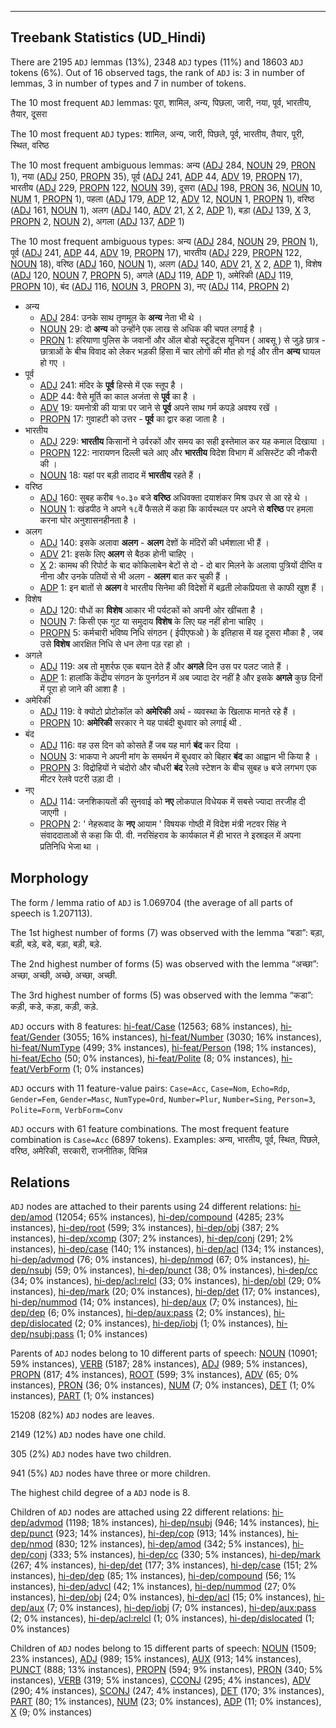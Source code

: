 

--------------------------------------------------------------------------------

## Treebank Statistics (UD_Hindi)

There are 2195 `ADJ` lemmas (13%), 2348 `ADJ` types (11%) and 18603 `ADJ` tokens (6%).
Out of 16 observed tags, the rank of `ADJ` is: 3 in number of lemmas, 3 in number of types and 7 in number of tokens.

The 10 most frequent `ADJ` lemmas: पूरा, शामिल, अन्य, पिछला, जारी, नया, पूर्व, भारतीय, तैयार, दूसरा

The 10 most frequent `ADJ` types:  शामिल, अन्य, जारी, पिछले, पूर्व, भारतीय, तैयार, पूरी, स्थित, वरिष्ठ

The 10 most frequent ambiguous lemmas: अन्य ([ADJ]() 284, [NOUN]() 29, [PRON]() 1), नया ([ADJ]() 250, [PROPN]() 35), पूर्व ([ADJ]() 241, [ADP]() 44, [ADV]() 19, [PROPN]() 17), भारतीय ([ADJ]() 229, [PROPN]() 122, [NOUN]() 39), दूसरा ([ADJ]() 198, [PRON]() 36, [NOUN]() 10, [NUM]() 1, [PROPN]() 1), पहला ([ADJ]() 179, [ADP]() 12, [ADV]() 12, [NOUN]() 1, [PROPN]() 1), वरिष्ठ ([ADJ]() 161, [NOUN]() 1), अलग ([ADJ]() 140, [ADV]() 21, [X]() 2, [ADP]() 1), बड़ा ([ADJ]() 139, [X]() 3, [PROPN]() 2, [NOUN]() 2), अगला ([ADJ]() 137, [ADP]() 1)

The 10 most frequent ambiguous types:  अन्य ([ADJ]() 284, [NOUN]() 29, [PRON]() 1), पूर्व ([ADJ]() 241, [ADP]() 44, [ADV]() 19, [PROPN]() 17), भारतीय ([ADJ]() 229, [PROPN]() 122, [NOUN]() 18), वरिष्ठ ([ADJ]() 160, [NOUN]() 1), अलग ([ADJ]() 140, [ADV]() 21, [X]() 2, [ADP]() 1), विशेष ([ADJ]() 120, [NOUN]() 7, [PROPN]() 5), अगले ([ADJ]() 119, [ADP]() 1), अमेरिकी ([ADJ]() 119, [PROPN]() 10), बंद ([ADJ]() 116, [NOUN]() 3, [PROPN]() 3), नए ([ADJ]() 114, [PROPN]() 2)


* अन्य
  * [ADJ]() 284: उनके साथ तृणमूल के <b>अन्य</b> नेता भी थे ।
  * [NOUN]() 29: दो <b>अन्य</b> को उन्होंने एक लाख से अधिक की चपत लगाई है ।
  * [PRON]() 1: हरियाणा पुलिस के जवानों और ऑल बोडो स्टूडेंट्स यूनियन ( आबसू ) से जुड़े छात्र - छात्राओं के बीच विवाद को लेकर भड़की हिंसा में चार लोगों की मौत हो गई और तीन <b>अन्य</b> घायल हो गए ।
* पूर्व
  * [ADJ]() 241: मंदिर के <b>पूर्व</b> हिस्‍से में एक स्‍तूप है ।
  * [ADP]() 44: वैसे मूर्ति का काल अजंता से <b>पूर्व</b> का है ।
  * [ADV]() 19: यमनोत्री की यात्रा पर जाने से <b>पूर्व</b> अपने साथ गर्म कपड़े अवश्‍य रखें ।
  * [PROPN]() 17: गुवाहटी को उत्तर - <b>पूर्व</b> का द्वार कहा जाता है ।
* भारतीय
  * [ADJ]() 229: <b>भारतीय</b> किसानों ने उर्वरकों और समय का सही इस्तेमाल कर यह कमाल दिखाया ।
  * [PROPN]() 122: नारायणन दिल्ली चले आए और <b>भारतीय</b> विदेश विभाग में असिस्टेंट की नौकरी की ।
  * [NOUN]() 18: यहां पर बड़ी तादाद में <b>भारतीय</b> रहते हैं ।
* वरिष्ठ
  * [ADJ]() 160: सुबह करीब १०.३० बजे <b>वरिष्ठ</b> अधिवक्ता दयाशंकर मिश्र उधर से आ रहे थे ।
  * [NOUN]() 1: खंडपीठ ने अपने १८वें फैसले में कहा कि कार्यस्थल पर अपने से <b>वरिष्ठ</b> पर हमला करना घोर अनुशासनहीनता है ।
* अलग
  * [ADJ]() 140: इसके अलावा <b>अलग</b> - <b>अलग</b> देशों के मंदिरों की धर्मशाला भी हैं ।
  * [ADV]() 21: इसके लिए <b>अलग</b> से बैठक होनी चाहिए ।
  * [X]() 2: कामथ की रिपोर्ट के बाद कोकिलाबेन बेटों से दो - दो बार मिलने के अलावा पुत्रियों दीप्ति व नीना और उनके पतियों से भी अलग - <b>अलग</b> बात कर चुकी हैं ।
  * [ADP]() 1: इन बातों से <b>अलग</b> वे भारतीय सिनेमा की विदेशों में बढ़ती लोकप्रियता से काफी खुश हैं ।
* विशेष
  * [ADJ]() 120: पौधों का <b>विशेष</b> आकार भी पर्यटकों को अपनी ओर खींचता है ।
  * [NOUN]() 7: किसी एक गुट या समुदाय <b>विशेष</b> के लिए यह नहीं होना चाहिए ।
  * [PROPN]() 5: कर्मचारी भविष्य निधि संगठन ( ईपीएफओ ) के इतिहास में यह दूसरा मौका है , जब उसे <b>विशेष</b> आरक्षित निधि से धन लेना पड़ रहा हो ।
* अगले
  * [ADJ]() 119: अब तो मुशर्रफ एक बयान देते हैं और <b>अगले</b> दिन उस पर पलट जाते हैं ।
  * [ADP]() 1: हालांकि केंद्रीय संगठन के पुनर्गठन में अब ज्यादा देर नहीं है और इसके <b>अगले</b> कुछ दिनों में पूरा हो जाने की आशा है ।
* अमेरिकी
  * [ADJ]() 119: वे क्योटो प्रोटोकॉल को <b>अमेरिकी</b> अर्थ - व्यवस्था के खिलाफ मानते रहे हैं ।
  * [PROPN]() 10: <b>अमेरिकी</b> सरकार ने यह पाबंदी बुधवार को लगाई थी .
* बंद
  * [ADJ]() 116: वह उस दिन को कोसते हैं जब यह मार्ग <b>बंद</b> कर दिया ।
  * [NOUN]() 3: भाकपा ने अपनी मांग के समर्थन में बुधवार को बिहार <b>बंद</b> का आह्वान भी किया है ।
  * [PROPN]() 3: विद्रोहियों ने चंदोरो और चौधरी <b>बंद</b> रेलवे स्टेशन के बीच सुबह ७ बजे लगभग एक मीटर रेलवे पटरी उड़ा दी ।
* नए
  * [ADJ]() 114: जनशिकायतों की सुनवाई को <b>नए</b> लोकपाल विधेयक में सबसे ज्यादा तरजीह दी जाएगी ।
  * [PROPN]() 2: ' नेहरूवाद के <b>नए</b> आयाम ' विषयक गोष्ठी में विदेश मंत्री नटवर सिंह ने संवाददाताओं से कहा कि पी. वी. नरसिंहराव के कार्यकाल में ही भारत ने इस्राइल में अपना प्रतिनिधि भेजा था ।

## Morphology

The form / lemma ratio of `ADJ` is 1.069704 (the average of all parts of speech is 1.207113).

The 1st highest number of forms (7) was observed with the lemma “बडा”: बड़ा, बड़ी, बड़े, बडे, बड़ा, बड़ी, बड़े.

The 2nd highest number of forms (5) was observed with the lemma “अच्छा”: अच्छा, अच्छी, अच्छे, अच्‍छा, अच्‍छी.

The 3rd highest number of forms (5) was observed with the lemma “कडा”: कड़ी, कडे, कड़ा, कड़ी, कड़े.

`ADJ` occurs with 8 features: [hi-feat/Case]() (12563; 68% instances), [hi-feat/Gender]() (3055; 16% instances), [hi-feat/Number]() (3030; 16% instances), [hi-feat/NumType]() (499; 3% instances), [hi-feat/Person]() (198; 1% instances), [hi-feat/Echo]() (50; 0% instances), [hi-feat/Polite]() (8; 0% instances), [hi-feat/VerbForm]() (1; 0% instances)

`ADJ` occurs with 11 feature-value pairs: `Case=Acc`, `Case=Nom`, `Echo=Rdp`, `Gender=Fem`, `Gender=Masc`, `NumType=Ord`, `Number=Plur`, `Number=Sing`, `Person=3`, `Polite=Form`, `VerbForm=Conv`

`ADJ` occurs with 61 feature combinations.
The most frequent feature combination is `Case=Acc` (6897 tokens).
Examples: अन्य, भारतीय, पूर्व, स्थित, पिछले, वरिष्ठ, अमेरिकी, सरकारी, राजनीतिक, विभिन्न


## Relations

`ADJ` nodes are attached to their parents using 24 different relations: [hi-dep/amod]() (12054; 65% instances), [hi-dep/compound]() (4285; 23% instances), [hi-dep/root]() (599; 3% instances), [hi-dep/obj]() (387; 2% instances), [hi-dep/xcomp]() (307; 2% instances), [hi-dep/conj]() (291; 2% instances), [hi-dep/case]() (140; 1% instances), [hi-dep/acl]() (134; 1% instances), [hi-dep/advmod]() (76; 0% instances), [hi-dep/nmod]() (67; 0% instances), [hi-dep/nsubj]() (59; 0% instances), [hi-dep/punct]() (38; 0% instances), [hi-dep/cc]() (34; 0% instances), [hi-dep/acl:relcl]() (33; 0% instances), [hi-dep/obl]() (29; 0% instances), [hi-dep/mark]() (20; 0% instances), [hi-dep/det]() (17; 0% instances), [hi-dep/nummod]() (14; 0% instances), [hi-dep/aux]() (7; 0% instances), [hi-dep/dep]() (6; 0% instances), [hi-dep/aux:pass]() (2; 0% instances), [hi-dep/dislocated]() (2; 0% instances), [hi-dep/iobj]() (1; 0% instances), [hi-dep/nsubj:pass]() (1; 0% instances)

Parents of `ADJ` nodes belong to 10 different parts of speech: [NOUN]() (10901; 59% instances), [VERB]() (5187; 28% instances), [ADJ]() (989; 5% instances), [PROPN]() (817; 4% instances), [ROOT]() (599; 3% instances), [ADV]() (65; 0% instances), [PRON]() (36; 0% instances), [NUM]() (7; 0% instances), [DET]() (1; 0% instances), [PART]() (1; 0% instances)

15208 (82%) `ADJ` nodes are leaves.

2149 (12%) `ADJ` nodes have one child.

305 (2%) `ADJ` nodes have two children.

941 (5%) `ADJ` nodes have three or more children.

The highest child degree of a `ADJ` node is 8.

Children of `ADJ` nodes are attached using 22 different relations: [hi-dep/advmod]() (1198; 18% instances), [hi-dep/nsubj]() (946; 14% instances), [hi-dep/punct]() (923; 14% instances), [hi-dep/cop]() (913; 14% instances), [hi-dep/nmod]() (830; 12% instances), [hi-dep/amod]() (342; 5% instances), [hi-dep/conj]() (333; 5% instances), [hi-dep/cc]() (330; 5% instances), [hi-dep/mark]() (267; 4% instances), [hi-dep/det]() (177; 3% instances), [hi-dep/case]() (151; 2% instances), [hi-dep/dep]() (85; 1% instances), [hi-dep/compound]() (56; 1% instances), [hi-dep/advcl]() (42; 1% instances), [hi-dep/nummod]() (27; 0% instances), [hi-dep/obj]() (24; 0% instances), [hi-dep/acl]() (15; 0% instances), [hi-dep/aux]() (7; 0% instances), [hi-dep/iobj]() (7; 0% instances), [hi-dep/aux:pass]() (2; 0% instances), [hi-dep/acl:relcl]() (1; 0% instances), [hi-dep/dislocated]() (1; 0% instances)

Children of `ADJ` nodes belong to 15 different parts of speech: [NOUN]() (1509; 23% instances), [ADJ]() (989; 15% instances), [AUX]() (913; 14% instances), [PUNCT]() (888; 13% instances), [PROPN]() (594; 9% instances), [PRON]() (340; 5% instances), [VERB]() (319; 5% instances), [CCONJ]() (295; 4% instances), [ADV]() (290; 4% instances), [SCONJ]() (247; 4% instances), [DET]() (170; 3% instances), [PART]() (80; 1% instances), [NUM]() (23; 0% instances), [ADP]() (11; 0% instances), [X]() (9; 0% instances)

